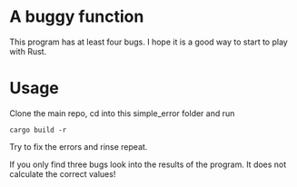 # A buggy function

This program has at least four bugs. I hope it is a good way to start to play with Rust.

# Usage

Clone the main repo, cd into this simple\_error folder and run

```
cargo build -r
```

Try to fix the errors and rinse repeat.

If you only find three bugs look into the results of the program. It does not calculate the correct values!
